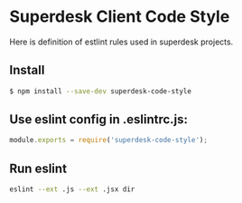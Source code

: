 # Superdesk Client Code Style

Here is definition of estlint rules used in superdesk projects. 

## Install

```bash
$ npm install --save-dev superdesk-code-style
```

## Use eslint config in .eslintrc.js:

```js
module.exports = require('superdesk-code-style');
```

## Run eslint

```bash
eslint --ext .js --ext .jsx dir
```
